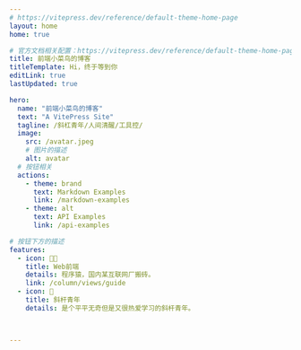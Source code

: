 ```yaml
---
# https://vitepress.dev/reference/default-theme-home-page
layout: home
home: true

# 官方文档相关配置：https://vitepress.dev/reference/default-theme-home-page
title: 前端小菜鸟的博客
titleTemplate: Hi，终于等到你
editLink: true
lastUpdated: true

hero:
  name: "前端小菜鸟的博客"
  text: "A VitePress Site"
  tagline: /斜杠青年/人间清醒/工具控/
  image: 
    src: /avatar.jpeg
    # 图片的描述
    alt: avatar
  # 按钮相关
  actions:
    - theme: brand
      text: Markdown Examples
      link: /markdown-examples
    - theme: alt
      text: API Examples
      link: /api-examples

# 按钮下方的描述
features:
  - icon: 👦🏻
    title: Web前端
    details: 程序猿，国内某互联网厂搬砖。
    link: /column/views/guide
  - icon: 🧩
    title: 斜杆青年
    details: 是个平平无奇但是又很热爱学习的斜杆青年。



---
```







<!-- 自定义组件 -->
<!-- <script setup>
import home from './components/home.vue';
</script>

<home /> -->

